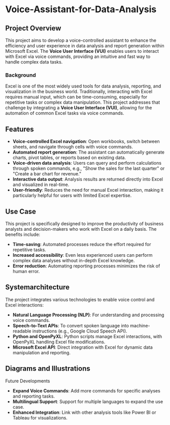 # Voice-Assistant-for-Data-Analysis

## Project Overview

This project aims to develop a voice-controlled assistant to enhance the efficiency and user experience in data analysis and report generation within Microsoft Excel. The **Voice User Interface (VUI)** enables users to interact with Excel via voice commands, providing an intuitive and fast way to handle complex data tasks.

### Background

Excel is one of the most widely used tools for data analysis, reporting, and visualization in the business world. Traditionally, interacting with Excel requires manual input, which can be time-consuming, especially for repetitive tasks or complex data manipulation. This project addresses that challenge by integrating a **Voice User Interface (VUI)**, allowing for the automation of common Excel tasks via voice commands.

## Features

- **Voice-controlled Excel navigation**: Open workbooks, switch between sheets, and navigate through cells with voice commands.
- **Automated report generation**: The assistant can automatically generate charts, pivot tables, or reports based on existing data.
- **Voice-driven data analysis**: Users can query and perform calculations through spoken commands, e.g., "Show the sales for the last quarter" or "Create a bar chart for revenue."
- **Interactive data output**: Analysis results are returned directly into Excel and visualized in real-time.
- **User-friendly**: Reduces the need for manual Excel interaction, making it particularly helpful for users with limited Excel expertise.

## Use Case

This project is specifically designed to improve the productivity of business analysts and decision-makers who work with Excel on a daily basis. The benefits include:
- **Time-saving**: Automated processes reduce the effort required for repetitive tasks.
- **Increased accessibility**: Even less experienced users can perform complex data analyses without in-depth Excel knowledge.
- **Error reduction**: Automating reporting processes minimizes the risk of human error.

## Systemarchitecture

The project integrates various technologies to enable voice control and Excel interactions:
- **Natural Language Processing (NLP)**: For understanding and processing voice commands.
- **Speech-to-Text APIs**: To convert spoken language into machine-readable instructions (e.g., Google Cloud Speech API).
- **Python and OpenPyXL**: Python scripts manage Excel interactions, with OpenPyXL handling Excel file modifications.
- **Microsoft Excel API**: Direct integration with Excel for dynamic data manipulation and reporting.

## Diagrams and Illustrations



Future Developments

- **Expand Voice Commands**: Add more commands for specific analyses and reporting tasks.
- **Multilingual Support**: Support for multiple languages to expand the use case.
- **Enhanced Integration**: Link with other analysis tools like Power BI or Tableau for visualizations.


